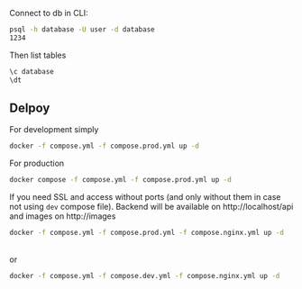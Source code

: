 Connect to db in CLI:
```cmd
psql -h database -U user -d database
1234
```
Then list tables
```cmd
\c database
\dt
```
## Delpoy
For development simply
```cmd
docker -f compose.yml -f compose.prod.yml up -d
```
For production
```cmd
docker compose -f compose.yml -f compose.prod.yml up -d
```
If you need SSL and access without ports (and only without them in case not using `dev` compose file). Backend will be available on http://localhost/api and images on http://images
<br>
```cmd
docker -f compose.yml -f compose.prod.yml -f compose.nginx.yml up -d
```
<br>or
<br>
```cmd
docker -f compose.yml -f compose.dev.yml -f compose.nginx.yml up -d
```